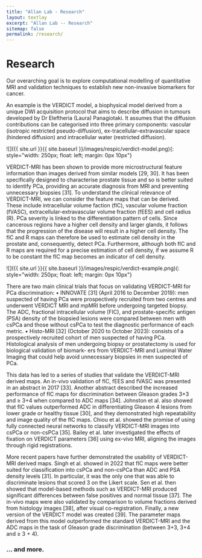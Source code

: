 ```yaml
---
title: "Allan Lab - Research"
layout: textlay
excerpt: "Allan Lab -- Research"
sitemap: false
permalink: /research/
---
```


# Research

Our overarching goal is to explore computational modelling of quantitative MRI and validation techniques to establish new non-invasive biomarkers for cancer.

An example is the VERDICT model, a biophysical model derived from a unique DWI acquisition protocol that aims to describe diffusion in tumours developed by Dr Eleftheria (Laura) Panagiotaki. It assumes that the diffusion contributions can be categorised into three primary components: vascular (isotropic restricted pseudo-diffusion), ex-tracellular–extravascular space (hindered diffusion) and intracellular water (restricted diffusion). 

![]({{ site.url }}{{ site.baseurl }}/images/respic/verdict-model.png){: style="width: 250px; float: left; margin: 0px  10px"} 

VERDICT-MRI has been shown to provide more microstructural feature information than images derived from similar models [29, 30]. It has been specifically designed to characterise prostate tissue and so is better suited to identify PCa, providing an accurate diagnosis from MRI and preventing unnecessary biopsies [31]. To understand the clinical relevance of VERDICT-MRI, we can consider the feature maps that can be derived. These include intracellular volume faction (fIC), vascular volume fraction (fVASC), extracellular-extravascular volume fraction (fEES) and cell radius (R). PCa severity is linked to the differentiation pattern of cells. Since cancerous regions have a higher cell density and larger glands, it follows that the progression of the disease will result in a higher cell density. The fIC and R maps can therefore be used to estimate cell density in the prostate and, consequently, detect PCa. Furthermore, although both fIC and R maps are required for a precise estimation of cell density, if we assume R to be constant the fIC map becomes an indicator of cell density.

![]({{ site.url }}{{ site.baseurl }}/images/respic/verdict-example.png){: style="width: 250px; float: left; margin: 0px  10px"} 

There are two main clinical trials that focus on validating VERDICT-MRI for PCa discrimination:
• INNOVATE [31] (April 2016 to December 2019): men suspected of having PCa were prospectively recruited from two centres and underwent VERDICT MRI and mpMRI before undergoing targeted biopsy. The ADC, fractional intracellular volume (FIC), and prostate-specific antigen (PSA) density of the biopsied lesions were compared between men with csPCa and those without csPCa to test the diagnostic performance of each metric.
• Histo-MRI [32] (October 2020 to October 2023): consists of a prospectively recruited cohort of men suspected of having PCa. Histological analysis of men undergoing biopsy or prostatectomy is used for biological validation of biomark- ers from VERDICT-MRI and Luminal Water Imaging that could help avoid unnecessary biopsies in men suspected of PCa.

This data has led to a series of studies that validate the VERDICT-MRI derived maps. An in-vivo validation of fIC, fEES and fVASC was presented in an abstract in 2017 [33]. Another abstract described the increased performance of fIC maps for discrimination between Gleason grades 3+3 and ≥ 3+4 when compared to ADC maps [34]. Johnston et al. also showed that fIC values outperformed ADC in differentiating Gleason 4 lesions from lower grade or healthy tissue [30], and they demonstrated high repeatability and image quality of the fIC maps. Chiou et al. showed the promise of using fully connected neural networks to classify VERDICT-MRI images into csPCa or non-csPCa [35]. Bailey et al. later investigated the effects of fixation on VERDICT parameters [36] using ex-vivo MRI, aligning the images through rigid registrations.

More recent papers have further demonstrated the usability of VERDICT-MRI derived maps. Singh et al. showed in 2022 that fIC maps were better suited for classification into csPCa and non-csPCa than ADC and PSA density levels [31]. In particular, it was the only one that was able to discriminate lesions that scored 3 on the Likert scale. Sen et al. then showed that model-based methods such as VERDICT-MRI produced significant differences between false positives and normal tissue [37]. The in-vivo maps were also validated by comparison to volume fractions derived from histology images [38], after visual co-registration. Finally, a new version of the VERDICT model was created [39]. The parameter maps derived from this model outperformed the standard VERDICT-MRI and the ADC maps in the task of Gleason grade discrimination (between 3+3, 3+4 and ≥ 3 + 4).

### ... and more.
